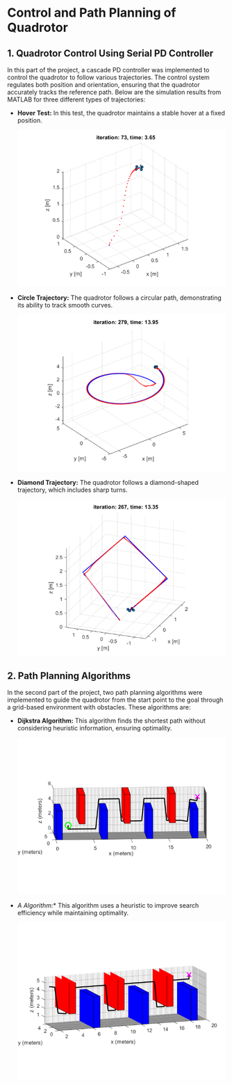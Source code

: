 # Control and Path Planning of Quadrotor


## 1. Quadrotor Control Using Serial PD Controller

In this part of the project, a cascade PD controller was implemented to control the quadrotor to follow various trajectories. The control system regulates both position and orientation, ensuring that the quadrotor accurately tracks the reference path. Below are the simulation results from MATLAB for three different types of trajectories:

- **Hover Test:** In this test, the quadrotor maintains a stable hover at a fixed position.

  ![Hover Test](./assets/hover.png)

- **Circle Trajectory:** The quadrotor follows a circular path, demonstrating its ability to track smooth curves.

  ![Circle Trajectory](./assets/circle.png)

- **Diamond Trajectory:** The quadrotor follows a diamond-shaped trajectory, which includes sharp turns.

  ![Diamond Trajectory](./assets/diamond.png)


## 2. Path Planning Algorithms

In the second part of the project, two path planning algorithms were implemented to guide the quadrotor from the start point to the goal through a grid-based environment with obstacles. These algorithms are:

- **Dijkstra Algorithm:** This algorithm finds the shortest path without considering heuristic information, ensuring optimality.
  
  ![Dijkstra Algorithm](./assets/Dijkstra.png)

- **A* Algorithm:** This algorithm uses a heuristic to improve search efficiency while maintaining optimality.

  ![A* Algorithm](./assets/A.png)
